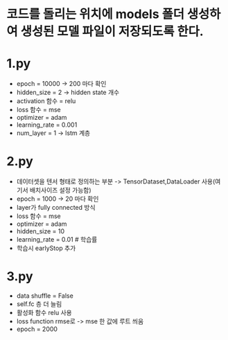 # 코드를 돌리는 위치에 models 폴더 생성하여 생성된 모델 파일이 저장되도록 한다.

# 1.py

- epoch = 10000 -> 200 마다 확인
- hidden_size = 2 -> hidden state 개수
- activation 함수 = relu
- loss 함수 = mse
- optimizer = adam
- learning_rate = 0.001
- num_layer = 1 -> lstm 계층

# 2.py 

- 데이터셋을 텐서 형태로 정의하는 부분  -> TensorDataset,DataLoader 사용(여기서 배치사이즈 설정 가능함)
- epoch = 1000 -> 20 마다 확인
- layer가 fully connected 방식
- loss 함수 = mse
- optimizer = adam
- hidden_size = 10 
- learning_rate = 0.01 # 학습률
- 학습시 earlyStop 추가

# 3.py

- data shuffle = False
- self.fc 층 더 늘림
- 활성화 함수 relu 사용
- loss function rmse로 -> mse 한 값에 루트 씌움
- epoch = 2000

